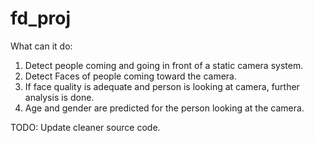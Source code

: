 # fd_proj
What can it do:
1. Detect people coming and going in front of a static camera system.
2. Detect Faces of people coming toward the camera.
3. If face quality is adequate and person is looking at camera, further analysis is done.
4. Age and gender are predicted for the person looking at the camera.

TODO:
Update cleaner source code.
